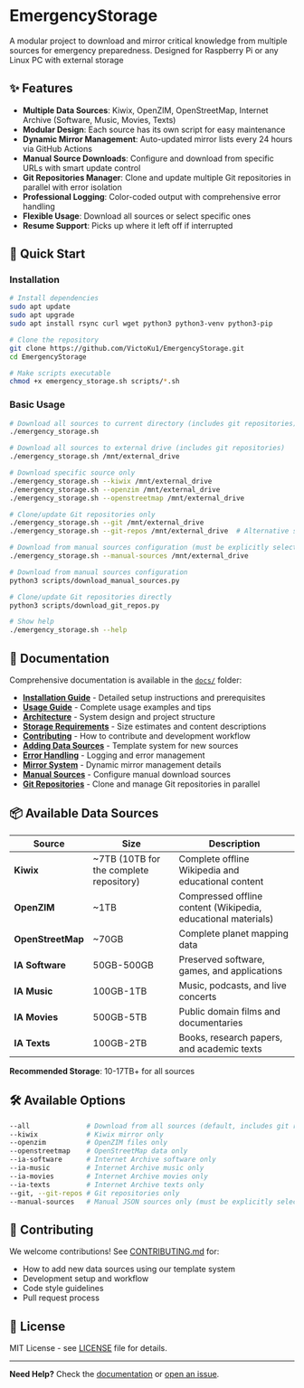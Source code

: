 # EmergencyStorage

A modular project to download and mirror critical knowledge from multiple sources for emergency preparedness. Designed for Raspberry Pi or any Linux PC with external storage


## ✨ Features

- **Multiple Data Sources**: Kiwix, OpenZIM, OpenStreetMap, Internet Archive (Software, Music, Movies, Texts)
- **Modular Design**: Each source has its own script for easy maintenance
- **Dynamic Mirror Management**: Auto-updated mirror lists every 24 hours via GitHub Actions
- **Manual Source Downloads**: Configure and download from specific URLs with smart update control
- **Git Repositories Manager**: Clone and update multiple Git repositories in parallel with error isolation
- **Professional Logging**: Color-coded output with comprehensive error handling
- **Flexible Usage**: Download all sources or select specific ones
- **Resume Support**: Picks up where it left off if interrupted

## 🚀 Quick Start


### Installation

```bash
# Install dependencies
sudo apt update
sudo apt upgrade
sudo apt install rsync curl wget python3 python3-venv python3-pip

# Clone the repository
git clone https://github.com/VictoKu1/EmergencyStorage.git
cd EmergencyStorage

# Make scripts executable
chmod +x emergency_storage.sh scripts/*.sh
```

### Basic Usage

```bash
# Download all sources to current directory (includes git repositories)
./emergency_storage.sh

# Download all sources to external drive (includes git repositories)
./emergency_storage.sh /mnt/external_drive

# Download specific source only
./emergency_storage.sh --kiwix /mnt/external_drive
./emergency_storage.sh --openzim /mnt/external_drive
./emergency_storage.sh --openstreetmap /mnt/external_drive

# Clone/update Git repositories only
./emergency_storage.sh --git /mnt/external_drive
./emergency_storage.sh --git-repos /mnt/external_drive  # Alternative syntax

# Download from manual sources configuration (must be explicitly selected)
./emergency_storage.sh --manual-sources /mnt/external_drive

# Download from manual sources configuration
python3 scripts/download_manual_sources.py

# Clone/update Git repositories directly
python3 scripts/download_git_repos.py

# Show help
./emergency_storage.sh --help
```

## 📖 Documentation

Comprehensive documentation is available in the [`docs/`](docs/) folder:

- **[Installation Guide](docs/INSTALLATION.md)** - Detailed setup instructions and prerequisites
- **[Usage Guide](docs/USAGE.md)** - Complete usage examples and tips
- **[Architecture](docs/ARCHITECTURE.md)** - System design and project structure
- **[Storage Requirements](docs/STORAGE.md)** - Size estimates and content descriptions
- **[Contributing](docs/CONTRIBUTING.md)** - How to contribute and development workflow
- **[Adding Data Sources](docs/ADDING_SOURCES.md)** - Template system for new sources
- **[Error Handling](docs/ERROR_HANDLING.md)** - Logging and error management
- **[Mirror System](docs/MIRROR_SYSTEM.md)** - Dynamic mirror management details
- **[Manual Sources](docs/MANUAL_SOURCES.md)** - Configure manual download sources
- **[Git Repositories](docs/GIT_REPOSITORIES.md)** - Clone and manage Git repositories in parallel

## 📦 Available Data Sources

| Source | Size | Description |
|--------|------|-------------|
| **Kiwix** | ~7TB (10TB for the complete repository)| Complete offline Wikipedia and educational content |
| **OpenZIM** | ~1TB | Compressed offline content (Wikipedia, educational materials) |
| **OpenStreetMap** | ~70GB | Complete planet mapping data |
| **IA Software** | 50GB-500GB | Preserved software, games, and applications |
| **IA Music** | 100GB-1TB | Music, podcasts, and live concerts |
| **IA Movies** | 500GB-5TB | Public domain films and documentaries |
| **IA Texts** | 100GB-2TB | Books, research papers, and academic texts |

**Recommended Storage**: 10-17TB+ for all sources

## 🛠️ Available Options

```bash
--all              # Download from all sources (default, includes git repositories)
--kiwix            # Kiwix mirror only
--openzim          # OpenZIM files only
--openstreetmap    # OpenStreetMap data only
--ia-software      # Internet Archive software only
--ia-music         # Internet Archive music only
--ia-movies        # Internet Archive movies only
--ia-texts         # Internet Archive texts only
--git, --git-repos # Git repositories only
--manual-sources   # Manual JSON sources only (must be explicitly selected)
```

## 🤝 Contributing

We welcome contributions! See [CONTRIBUTING.md](docs/CONTRIBUTING.md) for:
- How to add new data sources using our template system
- Development setup and workflow
- Code style guidelines
- Pull request process

## 📄 License

MIT License - see [LICENSE](LICENSE) file for details.

---

**Need Help?** Check the [documentation](docs/) or [open an issue](https://github.com/VictoKu1/EmergencyStorage/issues).







